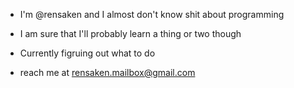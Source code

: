 - I'm @rensaken and I almost don't know shit about programming
- I am sure that I'll probably learn a thing or two though

- Currently figruing out what to do
- reach me at rensaken.mailbox@gmail.com

